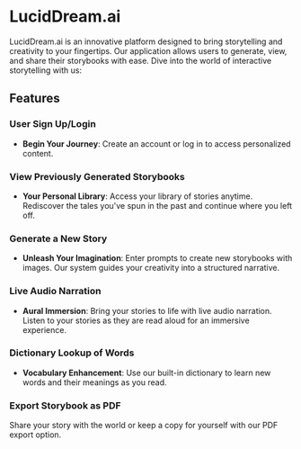 # LucidDream.ai

LucidDream.ai is an innovative platform designed to bring storytelling and creativity to your fingertips. Our application allows users to generate, view, and share their storybooks with ease. Dive into the world of interactive storytelling with us:

## Features

### User Sign Up/Login
- **Begin Your Journey**: Create an account or log in to access personalized content.

### View Previously Generated Storybooks
- **Your Personal Library**: Access your library of stories anytime. Rediscover the tales you've spun in the past and continue where you left off.

### Generate a New Story
- **Unleash Your Imagination**: Enter prompts to create new storybooks with images. Our system guides your creativity into a structured narrative.

### Live Audio Narration
- **Aural Immersion**: Bring your stories to life with live audio narration. Listen to your stories as they are read aloud for an immersive experience.

### Dictionary Lookup of Words
- **Vocabulary Enhancement**: Use our built-in dictionary to learn new words and their meanings as you read.


### Export Storybook as PDF

Share your story with the world or keep a copy for yourself with our PDF export option.
